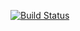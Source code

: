 [![Build Status](https://travis-ci.org/frankyyzy/cse110_Lab_5.svg?branch=master)](https://travis-ci.org/frankyyzy/cse110_Lab_5)
